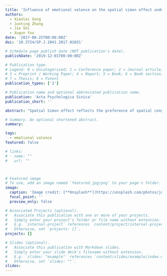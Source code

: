 ```yaml
---
title: 'Influence of emotional valence on the spatial simon effect under the vocal response mode'
authors:
  - Xiaolei Song
  - Junting Zhang
  - Jie Shi
  - Xuqun You
date: '2017-08-25T00:00:00Z'
doi: '10.3724/SP.J.1041.2017.01031'

# Schedule page publish date (NOT publication's date).
publishDate: '2019-12-01T00:00:00Z'

# Publication type.
# Legend: 0 = Uncategorized; 1 = Conference paper; 2 = Journal article;
# 3 = Preprint / Working Paper; 4 = Report; 5 = Book; 6 = Book section;
# 7 = Thesis; 8 = Patent
publication_types: ['2']

# Publication name and optional abbreviated publication name.
publication: 'Acta Psychologica Sinica'
publication_short: ''

abstract: "Spatial Simon effect reflects the preference of spatial congruence of stimulus and response location on the information processing when participants respond togm variants were used and participants were also asked to carry on a standard Simon task under the vocal response conditions,in order to verify the existence of the spatial Simon effect.Similar to experiment 1,except the stimuli were changed to some brief strokes of facial emotional pictures,experiment 2 was to examine whether irrelevant emotionpatial Simon effect.The dependent variables,across all the above experiments,are the response time and accuracy rate.As a result,the experiment 1 confirmed the existenceicit the role of the association of good/right and bad/left and polarity coding correspondence,we conducted a combination analysis of 2(space/valence mapping:mapping,un-mapping)x 2(emotional valence:positive,negative)x 2(correspondence:correspondence,non-correspondence),the result showed that,in the mapping group,the correspondepondence theory,and also partially in consistent with the body-specificity hypothesis."

# Summary. An optional shortened abstract.
summary: 

tags:
  - emotional valence
featured: false

# links:
# - name: ""
#   url: ""



# Featured image
# To use, add an image named `featured.jpg/png` to your page's folder.
image:
  caption: 'Image credit: [**Unsplash**](https://unsplash.com/photos/jdD8gXaTZsc)'
  focal_point: ''
  preview_only: false

# Associated Projects (optional).
#   Associate this publication with one or more of your projects.
#   Simply enter your project's folder or file name without extension.
#   E.g. `internal-project` references `content/project/internal-project/index.md`.
#   Otherwise, set `projects: []`.
projects: []

# Slides (optional).
#   Associate this publication with Markdown slides.
#   Simply enter your slide deck's filename without extension.
#   E.g. `slides: "example"` references `content/slides/example/index.md`.
#   Otherwise, set `slides: ""`.
slides:
---
```


